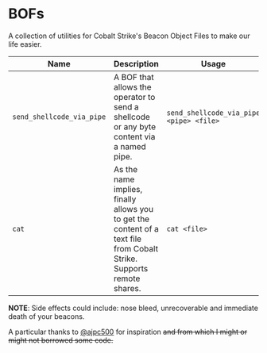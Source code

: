 # BOFs

A collection of utilities for Cobalt Strike's Beacon Object Files to make our life easier.

| Name | Description | Usage |
|------|-------------|-------|
`send_shellcode_via_pipe` | A BOF that allows the operator to send a shellcode or any byte content via a named pipe. | `send_shellcode_via_pipe <pipe> <file> `|
`cat` | As the name implies, finally allows you to get the content of a text file from Cobalt Strike. Supports remote shares. | `cat <file>`

**NOTE**: Side effects could include: nose bleed, unrecoverable and immediate death of your beacons.

A particular thanks to [@ajpc500](https://twitter.com/ajpc500) for inspiration ~~and from which I might or might not borrowed some code.~~
